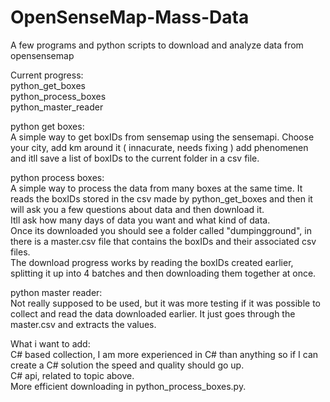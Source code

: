 # OpenSenseMap-Mass-Data  
 A few programs and python scripts to download and analyze data from opensensemap  


Current progress:  
python_get_boxes  
python_process_boxes  
python_master_reader  

python get boxes:  
A simple way to get boxIDs from sensemap using the sensemapi. Choose your city, add km around it ( innacurate, needs fixing ) add phenomenen and itll save a list of boxIDs to the current folder in a csv file.  

python process boxes:  
A simple way to process the data from many boxes at the same time. It reads the boxIDs stored in the csv made by python_get_boxes and then it will ask you a few questions about data and then download it.  
Itll ask how many days of data you want and what kind of data.  
Once its downloaded you should see a folder called "dumpingground", in there is a master.csv file that contains the boxIDs and their associated csv files.  
The download progress works by reading the boxIDs created earlier, splitting it up into 4 batches and then downloading them together at once.  

python master reader:  
Not really supposed to be used, but it was more testing if it was possible to collect and read the data downloaded earlier. It just goes through the master.csv and extracts the values.  


What i want to add:  
C# based collection, I am more experienced in C# than anything so if I can create a C# solution the speed and quality should go up.  
C# api, related to topic above.  
More efficient downloading in python_process_boxes.py.  
